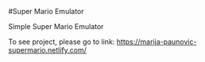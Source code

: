 #Super Mario Emulator

Simple Super Mario Emulator

To see project, please go to link: https://marija-paunovic-supermario.netlify.com/
